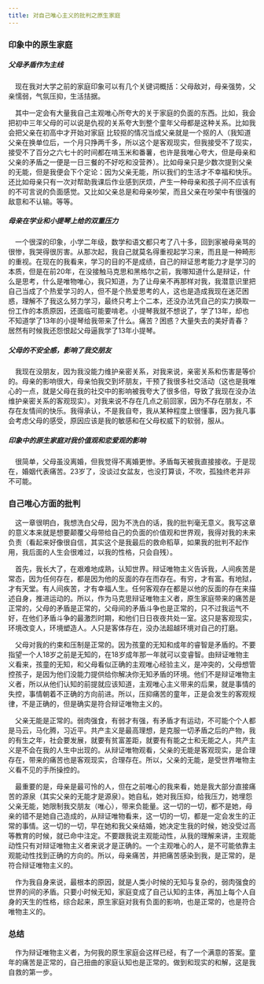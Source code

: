 ```yaml
---
title: 对自己唯心主义的批判之原生家庭
---
```


### 印象中的原生家庭

##### 父母矛盾作为主线

&ensp;&ensp;现在我对大学之前的家庭印象可以有几个关键词概括：父母敌对，母亲强势，父亲懦弱，气氛压抑，生活拮据。

&ensp;&ensp;其中一定会有大量我自己主观唯心所夸大的关于家庭的负面的东西。比如，我会把初中三年父母的可以说是仇视的关系夸大到整个童年父母都是这种关系。比如我会把父亲在初高中才开始对家庭
比较抠的情况当成父亲就是一个抠的人（我知道父亲在换单位后，一个月只挣两千多，所以这个是客观现实，但我接受不了现实，接受不了百分之六七十的时间都在啃玉米和番薯，也许是我唯心夸大，但是母亲和父亲的矛盾之一便是一日三餐的不好吃和没营养）。比如母亲只是少数次提到父亲的无能，但是我便会下个定论：因为父亲无能，所以我们的生活才不幸福和快乐。还比如母亲只有一次对帮助我课后作业感到厌烦，产生一种母亲和孩子间不应该有的不可言说的负面感觉。又比如父亲总是和母亲吵架，而且父亲在吵架中有很强的敌意和不认输。等等。

##### 母亲在学业和小提琴上给的双重压力

&ensp;&ensp;一个很深的印象，小学二年级，数学和语文都只考了八十多，回到家被母亲骂的很惨，我哭得很厉害。从那次起，我自己就莫名得重视起学习来，而且是一种畸形的重视。在现在的我看来，学习的目的不是成绩，自己的辩证思考能力才是学习的本质，但是在前20年，在没接触马克思和黑格尔之前，我哪知道什么是辩证，什么是思考，什么是唯物唯心，我只知道，为了让母亲不再那样对我，我潜意识里把自己当成了个热爱学习的人，但不是个热爱思考的人，这也是造成我现在迷茫困惑，理解不了我这么努力学习，最终只考上个二本，还没办法凭自己的实力换取一份工作的本质原因，还面临可能要啃老。小提琴我就不想说了，学了13年，却也不知道学了13年的小提琴给我带来了什么。痛苦？困惑？大量失去的美好青春？居然有时候我还怨恨起父母逼我学了13年小提琴。

##### 父母的不安全感，影响了我交朋友

&ensp;&ensp;我现在没朋友，因为我没能力维护亲密关系，对我来说，亲密关系和伤害是等价的。母亲的影响很大，母亲怕我交到坏朋友，干预了我很多社交活动（这也是我唯心的一点，就是父母在我的社交中的影响被我夸大了很多倍，导致了我现在没办法维护亲密关系的客观现实）。对我来说不存在几点之前回家，因为不存在朋友，不存在友情间的快乐。我得承认，不是我自夸，我从某种程度上很懂事，因为我凡事会考虑父母的感受，原因应该是我的敏感和在父母权威下的软弱，服从。

##### 印象中的原生家庭对我价值观和恋爱观的影响

&ensp;&ensp;很简单，父母虽没离婚，但我觉得不离婚更惨。矛盾每天被我直接接收。于是现在，婚姻代表痛苦。23岁了，没谈过女盆友，也没打算谈，不吹，孤独终老并非不可能。

### 自己唯心方面的批判

&ensp;&ensp;这一章很明白，我想洗白父母，因为不洗白的话，我的批判毫无意义。我写这章的意义本来就是想要颠覆父母带给自己的负面的价值观和世界观，我得对我的未来负责（看起来好像很自信，其实这个是我最后的救命稻草，如果我的批判不起作用，我后面的人生会很难过，以我的性格，只会自残）。

&ensp;&ensp;首先，我长大了，在艰难地成熟，认知世界。辩证唯物主义告诉我，人间疾苦是常态，因为任何存在，都是因为他的反面的存在而存在。有穷，才有富。有地狱，才有天堂。有人间疾苦，才有幸福人生。任何客观存在都是以他的反面的存在来描述自身，推进运动的。所以，作为马克思辩证唯物主义者，原生家庭带来的痛苦是正常的，父母的矛盾是正常的，父母间的矛盾斗争也是正常的，只不过我运气不好，在他们矛盾斗争的最激烈时期，和他们日日夜夜共处一室。这只是客观现实，环境改变人，环境塑造人。人只是客体存在，没办法超越环境对自己的打磨。

&ensp;&ensp;父母对我的约束和压制是正常的。因为孩童的无知和成年的睿智是矛盾的。不要指望一个人18岁之前是无知的，在18岁成年那一年就可以变睿智。由辩证唯物主义看来，孩童的无知，和父母看似正确的主观唯心经验主义，是冲突的，父母想管控孩子，是因为他们没能力提供给你解决你无知矛盾的环境。他们不是辩证唯物主义者，所以从他们认知的前提就应该知道，主观唯心主义带来的后果，就是事情的失控，事情朝着不正确的方向前进。所以，压抑痛苦的童年，正是会发生的客观规律，不是正确的，但是确实是符合辩证唯物主义的。

&ensp;&ensp;父亲无能是正常的。弱肉强食，有弱才有强，有矛盾才有运动，不可能个个人都是马云，马化腾，习近平。共产主义是最高理想，是克服一切矛盾之后的产物，我的有生之年，社会要发展，就要有贫富差距，就要有有能之士和无能之人，共产主义是不会在我的人生中出现的。从辩证唯物观看，父亲的无能是客观现实，是合理存在，带来的痛苦也是客观现实，合理存在。所以，父亲的无能，是受世界唯物主义看不见的手所操控的。

&ensp;&ensp;最重要的是，母亲是最可怜的人，但在之前唯心的我来看，她是我大部分直接痛苦的源泉（其实父亲的无能才是源泉）。她自私，她对我压抑，给我压力，她埋怨父亲无能，她限制我交朋友（唯心），带来负能量。这一切的一切，都不是她，母亲的错不是她自己造成的，从辩证唯物看来，这一切的一切，都是一定会发生的正常的事情。这一切的一切，早在她和我父亲结婚，她决定生我的时候，她没受过高等教育的时候，就已命中注定。不要跟我说主观能动性，从我的理解来讲，主观能动性只有对辩证唯物主义者来说才是正确的。一个主观唯心的人，是不可能依靠主观能动性找到正确的方向的。所以，母亲痛苦，并把痛苦感染到我，是正常的，是符合辩证唯物主义的。

&ensp;&ensp;作为我自身来说，最根本的原因，就是人类小时候的无知与复杂的，弱肉强食的世界的间的矛盾。只要小时候无知，家庭变成了自己认知的主体，再加上每个人自身的天生的性格，综合起来，原生家庭对我有负面的影响，也是正常的，也是符合唯物主义的。

### 总结

&ensp;&ensp;作为辩证唯物主义者，为何我的原生家庭会这样已经，有了一个满意的答案。童年的痛苦是正常的，自己扭曲的家庭认知也是正常的。做到和现实的和解，这是我自救的第一步。